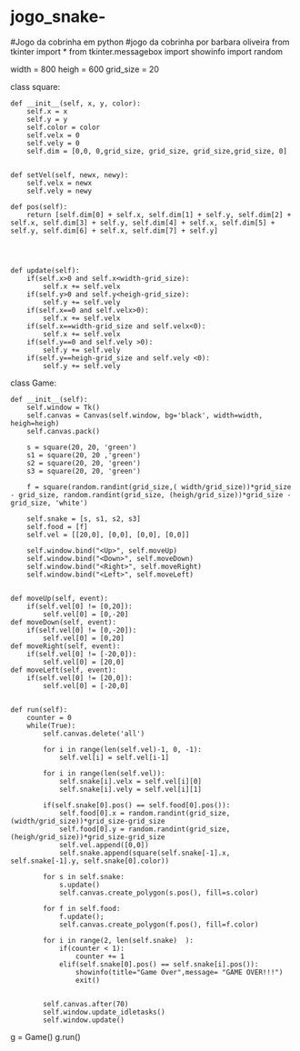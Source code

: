 # jogo_snake-
#Jogo da cobrinha em python 
#jogo da cobrinha por barbara oliveira 
from tkinter import *
from tkinter.messagebox import showinfo
import random

width = 800
heigh = 600
grid_size = 20


class square:


    def __init__(self, x, y, color):
        self.x = x
        self.y = y 
        self.color = color
        self.velx = 0
        self.vely = 0
        self.dim = [0,0, 0,grid_size, grid_size, grid_size,grid_size, 0]


    def setVel(self, newx, newy):
        self.velx = newx
        self.vely = newy

    def pos(self):
        return [self.dim[0] + self.x, self.dim[1] + self.y, self.dim[2] + self.x, self.dim[3] + self.y, self.dim[4] + self.x, self.dim[5] + self.y, self.dim[6] + self.x, self.dim[7] + self.y]



                
    def update(self):
        if(self.x>0 and self.x<width-grid_size):
            self.x += self.velx
        if(self.y>0 and self.y<heigh-grid_size):
            self.y += self.vely
        if(self.x==0 and self.velx>0):
            self.x += self.velx
        if(self.x==width-grid_size and self.velx<0):
            self.x += self.velx
        if(self.y==0 and self.vely >0):
            self.y += self.vely
        if(self.y==heigh-grid_size and self.vely <0):
            self.y += self.vely



class Game:

    def __init__(self):
        self.window = Tk()
        self.canvas = Canvas(self.window, bg='black', width=width, heigh=heigh)
        self.canvas.pack()

        s = square(20, 20, 'green')
        s1 = square(20, 20 ,'green')
        s2 = square(20, 20, 'green')
        s3 = square(20, 20, 'green')

        f = square(random.randint(grid_size,( width/grid_size))*grid_size - grid_size, random.randint(grid_size, (heigh/grid_size))*grid_size - grid_size, 'white')
        
        self.snake = [s, s1, s2, s3]
        self.food = [f]
        self.vel = [[20,0], [0,0], [0,0], [0,0]]

        self.window.bind("<Up>", self.moveUp)
        self.window.bind("<Down>", self.moveDown)
        self.window.bind("<Right>", self.moveRight)
        self.window.bind("<Left>", self.moveLeft)


    def moveUp(self, event):
        if(self.vel[0] != [0,20]):
            self.vel[0] = [0,-20]
    def moveDown(self, event):
        if(self.vel[0] != [0,-20]):
            self.vel[0] = [0,20]
    def moveRight(self, event):
        if(self.vel[0] != [-20,0]):
            self.vel[0] = [20,0]
    def moveLeft(self, event):
        if(self.vel[0] != [20,0]):
            self.vel[0] = [-20,0]


    def run(self):
        counter = 0
        while(True):
            self.canvas.delete('all')

            for i in range(len(self.vel)-1, 0, -1):
                self.vel[i] = self.vel[i-1]

            for i in range(len(self.vel)):
                self.snake[i].velx = self.vel[i][0]
                self.snake[i].vely = self.vel[i][1]

            if(self.snake[0].pos() == self.food[0].pos()):
                self.food[0].x = random.randint(grid_size, (width/grid_size))*grid_size-grid_size
                self.food[0].y = random.randint(grid_size, (heigh/grid_size))*grid_size-grid_size
                self.vel.append([0,0])
                self.snake.append(square(self.snake[-1].x, self.snake[-1].y, self.snake[0].color))

            for s in self.snake:
                s.update()
                self.canvas.create_polygon(s.pos(), fill=s.color)
                
            for f in self.food:
                f.update();
                self.canvas.create_polygon(f.pos(), fill=f.color)
            
            for i in range(2, len(self.snake)  ):
                if(counter < 1):
                    counter += 1
                elif(self.snake[0].pos() == self.snake[i].pos()):
                    showinfo(title="Game Over",message= "GAME OVER!!!")
                    exit()


            self.canvas.after(70)
            self.window.update_idletasks()
            self.window.update()



g = Game()
g.run()
